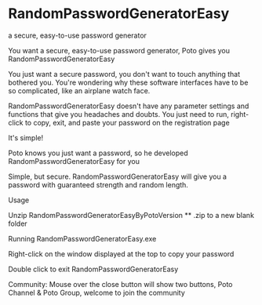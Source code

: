 # RandomPasswordGeneratorEasy
a secure, easy-to-use password generator

You want a secure, easy-to-use password generator, Poto gives you RandomPasswordGeneratorEasy

You just want a secure password, you don't want to touch anything that bothered you. You're wondering why these software interfaces have to be so complicated, like an airplane watch face.

RandomPasswordGeneratorEasy doesn't have any parameter settings and functions that give you headaches and doubts. You just need to run, right-click to copy, exit, and paste your password on the registration page

It's simple!

Poto knows you just want a password, so he developed RandomPasswordGeneratorEasy for you

Simple, but secure. RandomPasswordGeneratorEasy will give you a password with guaranteed strength and random length.



Usage

Unzip RandomPasswordGeneratorEasyByPotoVersion ** .zip to a new blank folder

Running RandomPasswordGeneratorEasy.exe

Right-click on the window displayed at the top to copy your password

Double click to exit RandomPasswordGeneratorEasy

Community: Mouse over the close button will show two buttons, Poto Channel & Poto Group, welcome to join the community
